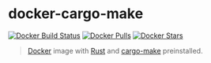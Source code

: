 # docker-cargo-make

[![Docker Build Status](https://img.shields.io/docker/build/sagiegurari/cargo-make.svg)](https://hub.docker.com/r/sagiegurari/cargo-make/) [![Docker Pulls](https://img.shields.io/docker/pulls/sagiegurari/cargo-make.svg)](https://hub.docker.com/r/sagiegurari/cargo-make/) [![Docker Stars](https://img.shields.io/docker/stars/sagiegurari/cargo-make.svg)](https://hub.docker.com/r/sagiegurari/cargo-make/)

> [Docker](https://www.docker.com/) image with [Rust](https://www.rust-lang.org/) and [cargo-make](https://sagiegurari.github.io/cargo-make) preinstalled.
